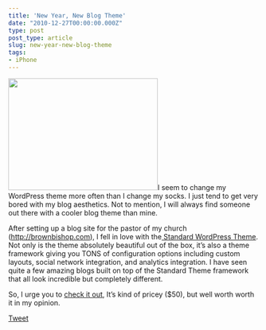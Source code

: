 ```yaml
---
title: 'New Year, New Blog Theme'
date: "2010-12-27T00:00:00.000Z"
type: post 
post_type: article
slug: new-year-new-blog-theme
tags: 
- iPhone
---
```

[<img class="alignleft" title="Standard Theme" src="http://brandontreb.com/wp-content/themes/StandardTheme_20/screenshot.png" alt="" width="300" height="225" />][1]I seem to change my WordPress theme more often than I change my socks. I just tend to get very bored with my blog aesthetics. Not to mention, I will always find someone out there with a cooler blog theme than mine.

After setting up a blog site for the pastor of my church (<http://brownbishop.com>), I fell in love with the[ Standard WordPress Theme][1]. Not only is the theme absolutely beautiful out of the box, it&#8217;s also a theme framework giving you TONS of configuration options including custom layouts, social network integration, and analytics integration. I have seen quite a few amazing blogs built on top of the Standard Theme framework that all look incredible but completely different.

So, I urge you to [check it out][1], It&#8217;s kind of pricey ($50), but well worth worth it in my opinion.

<div style="">
  <a href="http://twitter.com/share" class="twitter-share-button" data-count="horizontal" data-text="New Year, New Blog Theme" data-url="http://brandontreb.com/new-year-new-blog-theme"  data-via="brandontreb" data-related="brandontreb:">Tweet</a>
</div>

 [1]: https://www.e-junkie.com/ecom/gb.php?ii=606601&c=ib&aff=149540&cl=64302
